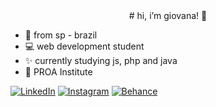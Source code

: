 <div align="center">
# hi, i’m giovana! 🌈
 </div>

- 📍 from sp - brazil 
- 💻 web development student
- ✨ currently studying js, php and java </br>
- 💙 PROA Institute 

<a href="https://www.linkedin.com/in/giovana--siqueira/" target="_blank"><img src="https://img.shields.io/badge/LinkedIn-0077B5?style=for-the-badge&logo=linkedin&logoColor=white" alt="LinkedIn"></a>
<a href="https://www.instagram.com/giovxxna/" target="_blank"><img src="https://img.shields.io/badge/Instagram-E4405F?style=for-the-badge&logo=instagram&logoColor=white" alt="Instagram"></a>
<a href="https://www.behance.net/giovxna" target="_blank"><img src="https://img.shields.io/badge/-Behance-blue?style=for-the-badge&logo=behance&logoColor=white" alt="Behance"></a>
